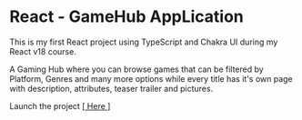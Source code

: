 # React - GameHub AppLication

This is my first React project using TypeScript and Chakra UI during my React v18 course.

A Gaming Hub where you can browse games that can be filtered by Platform, Genres and many more options while every title has it's own page with description, attributes, teaser trailer and pictures.

Launch the project [[ Here ]](https://game-hub-application-nick-polizogopoulos.vercel.app/)
